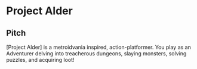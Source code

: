 # Project Alder

## Pitch
[Project Alder] is a metroidvania inspired, action-platformer. You play as an Adventurer delving into treacherous dungeons, slaying monsters, solving puzzles, and acquiring loot!
